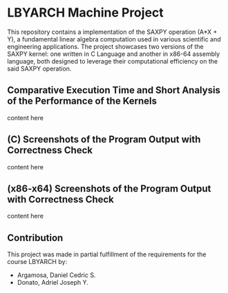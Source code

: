 # LBYARCH Machine Project

This repository contains a implementation of the SAXPY operation (A*X + Y), a fundamental linear algebra computation used in various scientific and engineering applications. The project showcases two versions of the SAXPY kernel: one written in C Language and another in x86-64 assembly language, both designed to leverage their computational efficiency on the said SAXPY operation.

## Comparative Execution Time and Short Analysis of the Performance of the Kernels
content here

## (C) Screenshots of the Program Output with Correctness Check
content here

## (x86-x64) Screenshots of the Program Output with Correctness Check
content here

## Contribution
This project was made in partial fulfillment of the requirements for the course LBYARCH by:
- Argamosa, Daniel Cedric S.
- Donato, Adriel Joseph Y.

